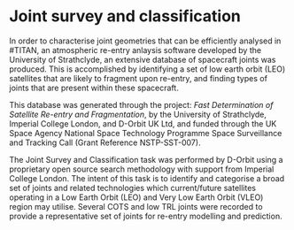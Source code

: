 # Joint survey and classification

In order to characterise joint geometries that can be efficiently analysed in #TITAN, an atmospheric re-entry anlaysis software developed by the University of Strathclyde, an extensive database of spacecraft joints was produced. This is accomplished by identifying a set of low earth orbit (LEO) satellites that are likely to fragment upon re-entry, and finding types of joints that are present within these spacecraft. 

This database was generated through the project: _Fast Determination of Satellite Re-entry and Fragmentation_, by the University of Strathclyde, Imperial College London, and D-Orbit UK Ltd, and funded through the UK Space Agency National Space Technology Programme Space Surveillance and Tracking Call (Grant Reference NSTP-SST-007).

The Joint Survey and Classification task was performed by D-Orbit using a proprietary open source search methodology with support from Imperial College London. The intent of this task is to identify and categorise a broad set of joints and related technologies which current/future satellites operating in a Low Earth Orbit (LEO) and Very Low Earth Orbit (VLEO) region may utilise. Several COTS and low TRL joints were recorded to provide a representative set of joints for re-entry modelling and prediction. 
